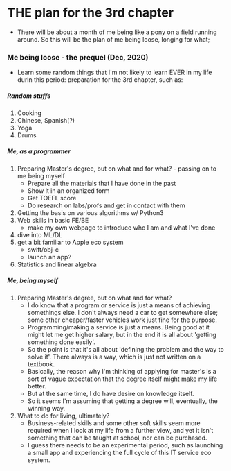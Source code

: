 # THE plan for the 3rd chapter

- There will be about a month of me being like a pony on a field running around. So this will be the plan of me being loose, longing for what;

### Me being loose - the prequel (Dec, 2020)

- Learn some random things that I'm not likely to learn EVER in my life durin this period: preparation for the 3rd chapter, such as:

##### Random stuffs

1. Cooking
2. Chinese, Spanish(?)
3. Yoga
4. Drums

##### Me, as a programmer

1. Preparing Master's degree, but on what and for what? - passing on to me being myself
   - Prepare all the materials that I have done in the past
   - Show it in an organized form
   - Get TOEFL score
   - Do research on labs/profs and get in contact with them
2. Getting the basis on various algorithms w/ Python3
3. Web skills in basic FE/BE
   - make my own webpage to introduce who I am and what I've done
4. dive into ML/DL
5. get a bit familiar to Apple eco system
   - swift/obj-c
   - launch an app?
6. Statistics and linear algebra

##### Me, being myself
1. Preparing Master's degree, but on what and for what?
   - I do know that a program or service is just a means of achieving somethings else. I don't always need a car to get somewhere else; some other cheaper/faster vehicles work just fine for the purpose.
   - Programming/making a service is just a means. Being good at it might let me get higher salary, but in the end it is all about 'getting something done easily'.
   - So the point is that it's all about 'defining the problem and the way to solve it'. There always is a way, which is just not written on a textbook.
   - Basically, the reason why I'm thinking of applying for master's is a sort of vague expectation that the degree itself might make my life better.
   - But at the same time, I do have desire on knowledge itself.
   - So it seems I'm assuming that getting a degree will, eventually, the winning way.
1. What to do for living, ultimately?
   - Business-related skills and some other soft skills seem more required when I look at my life from a further view, and yet it isn't something that can be taught at school, nor can be purchased.
   - I guess there needs to be an experimental period, such as launching a small app and experiencing the full cycle of this IT service eco system.

